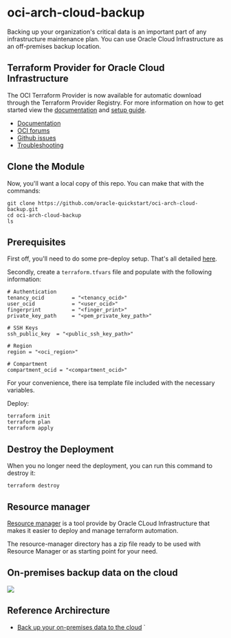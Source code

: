 # oci-arch-cloud-backup
Backing up your organization's critical data is an important part of any infrastructure maintenance plan. You can use Oracle Cloud Infrastructure as an off-premises backup location.

## Terraform Provider for Oracle Cloud Infrastructure
The OCI Terraform Provider is now available for automatic download through the Terraform Provider Registry. 
For more information on how to get started view the [documentation](https://www.terraform.io/docs/providers/oci/index.html) 
and [setup guide](https://www.terraform.io/docs/providers/oci/guides/version-3-upgrade.html).

* [Documentation](https://www.terraform.io/docs/providers/oci/index.html)
* [OCI forums](https://cloudcustomerconnect.oracle.com/resources/9c8fa8f96f/summary)
* [Github issues](https://github.com/terraform-providers/terraform-provider-oci/issues)
* [Troubleshooting](https://www.terraform.io/docs/providers/oci/guides/guides/troubleshooting.html)

## Clone the Module
Now, you'll want a local copy of this repo. You can make that with the commands:

    git clone https://github.com/oracle-quickstart/oci-arch-cloud-backup.git
    cd oci-arch-cloud-backup
    ls

## Prerequisites
First off, you'll need to do some pre-deploy setup.  That's all detailed [here](https://github.com/cloud-partners/oci-prerequisites).

Secondly, create a `terraform.tfvars` file and populate with the following information:

```
# Authentication
tenancy_ocid         = "<tenancy_ocid>"
user_ocid            = "<user_ocid>"
fingerprint          = "<finger_print>"
private_key_path     = "<pem_private_key_path>"

# SSH Keys
ssh_public_key  = "<public_ssh_key_path>"

# Region
region = "<oci_region>"

# Compartment
compartment_ocid = "<compartment_ocid>"

````
For your convenience, there isa template file included with the necessary variables.

Deploy:

    terraform init
    terraform plan
    terraform apply

## Destroy the Deployment
When you no longer need the deployment, you can run this command to destroy it:

    terraform destroy

## Resource manager

[Resource manager](https://docs.cloud.oracle.com/en-us/iaas/Content/ResourceManager/Concepts/resourcemanager.htm) is a tool provide by Oracle CLoud Infrastructure that makes it easier to deploy and manage terraform automation.

The resource-manager directory has a zip file ready to be used with Resource Manager or as starting point for your need.

## On-premises backup data on the cloud

![](./images/architecture-deploy-cloud-bakcup.png)


## Reference Archirecture

- [Back up your on-premises data to the cloud](https://docs.us.oracle.com/en/solutions/onprem-to-cloud-backup/index.html)
`